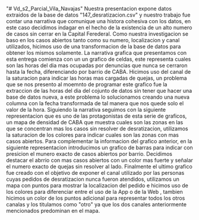 "# Vd_s2_Parcial_Vila_Navajas" 
Nuestra presentacion expone datos extraidos de la base de datos "147_desratizacion.csv" y nuestro trabajo fue contar una narrativa que comunique una histora cohesiva con los datos, en este caso decidimos indagar en el hecho de la existencia de un alto numero de casos sin cerrar en la Capital Ferederal. Como nuestra investigacion se baso en los casos abiertos tanto como su numero, localizacion y canal utilizados, hicimos uso de una transformacion de la base de datos para obtener los mismos solamente.
La narrativa grafica que presentamos con esta entrega comienza con un un grafico de celdas, este representa cuales son las horas del dia mas ocupadas por denuncias que nunca se cerraron hasta la fecha, diferenciando por barrio de CABA. Hicimos uso del canal de la saturacion para indicar las horas mas cargadas de quejas, un problema que se nos presento al moemnto de programar este grafico fue la extraccion de las horas del dia del cojunto de datos sin tener que hacer una base de datos nueva, a este problema lo solucionamos creando una nueva columna con la fecha transformada de tal manera que nos quede solo el valor de la hora.
Siguiendo la narrativa seguimos con la siguiente representacion que es uno de las protagonistas de esta serie de graficos, un mapa de densidad de CABA que muestra cuales son las zonas en las que se concentran mas los casos sin resolver de desratizacion, utilizamos la saturacion de los colores para indicar cuales son las zonas con mas casos abiertos.
Para complementar la informacion del grafico anterior, en la siguiente representacion introducimos un grafico de barras para indicar con presicion el munero exacto de casos abiertos por barrio. Decidimos destacar el abrrio con mas casos abiertos con un color mas fuerte y señalar el numero exacto de quejas sin resolver al lado. 
Finalmente el ultimo grafico fue creado con el objetivo de exponer el canal utilizado por las personas cuyas pedidos de desratizacion nunca fueron atendidos, utilizamos un mapa con puntos para mostrar la localizacion del pedido e hicimos uso de los colores para diferenciar entre el uso de la App o de la Web , tambien hicimos un color de los puntos adicional para representar todos los otros canalas y los titulamos como "otro" ya que los dos canales anteriormente mencionados predominan en el mapa.
